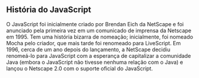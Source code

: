 ## História do JavaScript

O JavaScript foi inicialmente criado por Brendan Eich da NetScape e foi anunciado pela primeira vez em um comunicado de imprensa da Netscape em 1995. Tem uma história bizarra de nomeação; inicialmente, foi nomeado Mocha pelo criador, que mais tarde foi renomeado para LiveScript. Em 1996, cerca de um ano depois do lançamento, a NetScape decidiu renomeá-lo para JavaScript com a esperança de capitalizar a comunidade Java (embora o JavaScript não tivesse nenhuma relação com o Java) e lançou o Netscape 2.0 com o suporte oficial do JavaScript.